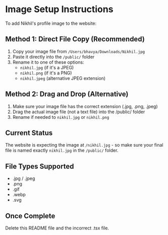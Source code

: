# Image Setup Instructions

To add Nikhil's profile image to the website:

## Method 1: Direct File Copy (Recommended)
1. Copy your image file from `/Users/bhavya/Downloads/Nikhil.jpg`
2. Paste it directly into the `/public/` folder 
3. Rename it to one of these options:
   - `nikhil.jpg` (if it's a JPEG)
   - `nikhil.png` (if it's a PNG)
   - `nikhil.jpeg` (alternative JPEG extension)

## Method 2: Drag and Drop (Alternative)
1. Make sure your image file has the correct extension (.jpg, .png, .jpeg)
2. Drag the actual image file (not a text file) into the /public/ folder
3. Rename if needed to `nikhil.jpg` or `nikhil.png`

## Current Status
The website is expecting the image at `/nikhil.jpg` - so make sure your final file is named exactly `nikhil.jpg` in the `/public/` folder.

## File Types Supported
- .jpg / .jpeg
- .png
- .gif
- .webp
- .svg

## Once Complete
Delete this README file and the incorrect .tsx file.